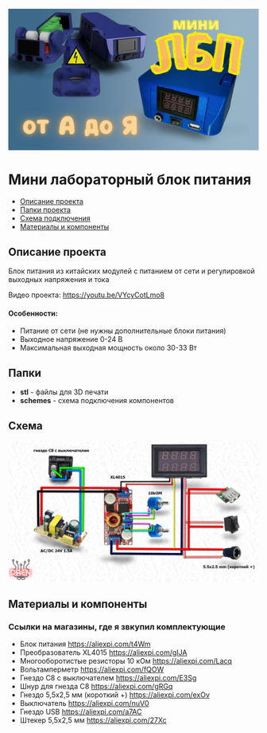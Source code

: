 ![PROJECT_PHOTO](https://github.com/DaenShow/LBP/blob/main/LBP.png)
# Мини лабораторный блок питания
* [Описание проекта](#chapter-0)
* [Папки проекта](#chapter-1)
* [Схема подключения](#chapter-2)
* [Материалы и компоненты](#chapter-3)

<a id="chapter-0"></a>
## Описание проекта
Блок питания из китайских модулей с питанием от сети и регулировкой выходных напряжения и тока  

Видео проекта: https://youtu.be/VYcyCotLmo8
   
#### Особенности:
- Питание от сети (не нужны дополнительные блоки питания)
- Выходное напряжение 0-24 В
- Максимальная выходная мощность около 30-33 Вт

<a id="chapter-1"></a>
## Папки
- **stl** - файлы для 3D печати
- **schemes** - схема подключения компонентов

<a id="chapter-2"></a>
## Схема
![SCHEME](https://github.com/DaenShow/LBP/blob/main/schemes/schema.jpg)

<a id="chapter-3"></a>
## Материалы и компоненты
### Ссылки на магазины, где я звкупил комплектующие
- Блок питания https://aliexpi.com/t4Wm
- Преобразователь XL4015 https://aliexpi.com/gIJA
- Многооборотистые резисторы 10 кОм https://aliexpi.com/Lacq
- Вольтамперметр https://aliexpi.com/fQOW
- Гнездо C8 с выключателем https://aliexpi.com/E3Sg
- Шнур для гнезда C8  https://aliexpi.com/gRGq
- Гнездо 5,5х2,5 мм (короткий +) https://aliexpi.com/exOv
- Выключатель https://aliexpi.com/nuV0
- Гнездо USB https://aliexpi.com/a7AC 
- Штекер 5,5х2,5 мм https://aliexpi.com/27Xc
